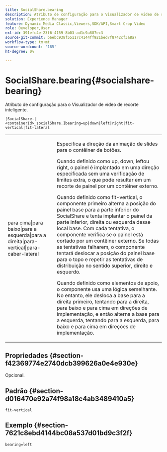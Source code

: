 ```yaml
---
title: SocialShare.bearing
description: Atributo de configuração para o Visualizador de vídeo de recorte inteligente.
solution: Experience Manager
feature: Dynamic Media Classic,Viewers,SDK/API,Smart Crop Video
role: Developer,User
exl-id: 391efc4e-23f6-4159-8b03-ad1c9a887ec3
source-git-commit: b6ebc938f55117c4144ff921bed7f8742cf3a8a7
workflow-type: tm+mt
source-wordcount: '185'
ht-degree: 0%

---
```


# SocialShare.bearing{#socialshare-bearing}

Atributo de configuração para o Visualizador de vídeo de recorte inteligente.

`[SocialShare.|<containerId>_socialShare.]bearing=up|down|left|right|fit-vertical|fit-lateral`

<table id="table_C616483932C2482CA9794DDD7313FD7C"> 
 <tbody> 
  <tr> 
   <td colname="col1"> <p> <span class="codeph"> para cima|para baixo|para a esquerda|para a direita|para-vertical|para-caber-lateral</span> </p> </td> 
   <td colname="col2"> <p> Especifica a direção da animação de slides para o contêiner de botões. </p> <p> Quando definido como <span class="codeph"> up</span>, <span class="codeph"> down</span>, <span class="codeph"> left</span>ou <span class="codeph"> right</span>, o painel é implantado em uma direção especificada sem uma verificação de limites extra, o que pode resultar em um recorte de painel por um contêiner externo. </p> <p>Quando definido como <span class="codeph"> fit-vertical</span>, o componente primeiro alterna a posição do painel base para a parte inferior do SocialShare e tenta implantar o painel da parte inferior, direita ou esquerda desse local base. Com cada tentativa, o componente verifica se o painel está cortado por um contêiner externo. Se todas as tentativas falharem, o componente tentará deslocar a posição do painel base para o topo e repetir as tentativas de distribuição no sentido superior, direito e esquerdo. </p> <p>Quando definido como <span class="codeph"> elementos de apoio</span>, o componente usa uma lógica semelhante. No entanto, ele desloca a base para a direita primeiro, tentando para a direita, para baixo e para cima em direções de implementação, e então alterna a base para a esquerda, tentando para a esquerda, para baixo e para cima em direções de implementação. </p> </td> 
  </tr> 
 </tbody> 
</table>

## Propriedades {#section-f42369774e2740dcb399626a0e4e930e}

Opcional.

## Padrão {#section-d016470e92a74f98a18c4ab3489410a5}

`fit-vertical`

## Exemplo {#section-7621c8ebd4144bc08a537d01bd9c3f2f}

```
bearing=left
```
